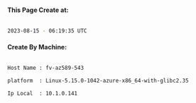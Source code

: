
   
#### This Page Create at:

```bash

2023-08-15 - 06:19:35 UTC

```

#### Create By Machine:

```bash

Host Name : fv-az589-543

platform  : Linux-5.15.0-1042-azure-x86_64-with-glibc2.35

Ip Local  : 10.1.0.141

```

